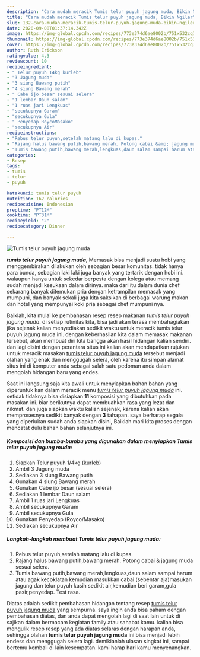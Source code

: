 ```yaml
---
description: "Cara mudah meracik Tumis telur puyuh jagung muda, Bikin Ngiler"
title: "Cara mudah meracik Tumis telur puyuh jagung muda, Bikin Ngiler"
slug: 132-cara-mudah-meracik-tumis-telur-puyuh-jagung-muda-bikin-ngiler
date: 2020-09-08T01:37:14.342Z
image: https://img-global.cpcdn.com/recipes/773e374d6ae8002b/751x532cq70/tumis-telur-puyuh-jagung-muda-foto-resep-utama.jpg
thumbnail: https://img-global.cpcdn.com/recipes/773e374d6ae8002b/751x532cq70/tumis-telur-puyuh-jagung-muda-foto-resep-utama.jpg
cover: https://img-global.cpcdn.com/recipes/773e374d6ae8002b/751x532cq70/tumis-telur-puyuh-jagung-muda-foto-resep-utama.jpg
author: Ruth Erickson
ratingvalue: 4.3
reviewcount: 10
recipeingredient:
- " Telur puyuh 14kg kurleb"
- "3 Jagung muda"
- "3 siung Bawang putih"
- "4 siung Bawang merah"
- " Cabe ijo besar sesuai selera"
- "1 lembar Daun salam"
- "1 ruas jari Lengkuas"
- "secukupnya Garam"
- "secukupnya Gula"
- " Penyedap RoycoMasako"
- "secukupnya Air"
recipeinstructions:
- "Rebus telur puyuh,setelah matang lalu di kupas."
- "Rajang halus bawang putih,bawang merah. Potong cabai &amp; jagung muda sesuai selera."
- "Tumis bawang putih,bawang merah,lengkuas,daun salam sampai harum atau agak kecoklatan kemudian masukkan cabai (sebentar aja)masukan jagung dan telur puyuh kasih sedikit air,kemudian beri garam,gula pasir,penyedap. Test rasa."
categories:
- Resep
tags:
- tumis
- telur
- puyuh

katakunci: tumis telur puyuh 
nutrition: 162 calories
recipecuisine: Indonesian
preptime: "PT12M"
cooktime: "PT31M"
recipeyield: "2"
recipecategory: Dinner

---
```



![Tumis telur puyuh jagung muda](https://img-global.cpcdn.com/recipes/773e374d6ae8002b/751x532cq70/tumis-telur-puyuh-jagung-muda-foto-resep-utama.jpg)

<b><i>tumis telur puyuh jagung muda</i></b>, Memasak bisa menjadi suatu hobi yang menggembirakan dilakukan oleh sebagian besar komunitas. tidak hanya para bunda, sebagian laki laki juga banyak yang tertarik dengan hobi ini. walaupun hanya untuk sekedar berpesta dengan kolega atau memang sudah menjadi kesukaan dalam dirinya. maka dari itu dalam dunia chef sekarang banyak ditemukan pria dengan ketrampilan memasak yang mumpuni, dan banyak sekali juga kita saksikan di berbagai warung makan dan hotel yang mempunyai koki pria sebagai chef mumpuni nya.



Baiklah, kita mulai ke pembahasan resep resep makanan <i>tumis telur puyuh jagung muda</i>. di setiap rutinitas kita, bisa jadi akan terasa membahagiakan jika sejenak kalian menyediakan sedikit waktu untuk meracik tumis telur puyuh jagung muda ini. dengan keberhasilan kita dalam memasak makanan tersebut, akan membuat diri kita bangga akan hasil hidangan kalian sendiri. dan lagi disini dengan perantara situs ini kalian akan mendapatkan rujukan untuk meracik masakan <u>tumis telur puyuh jagung muda</u> tersebut menjadi olahan yang enak dan menggugah selera, oleh karena itu simpan alamat situs ini di komputer anda sebagai salah satu pedoman anda dalam mengolah hidangan baru yang endes.


Saat ini langsung saja kita awali untuk menyiapkan bahan bahan yang diperuntuk kan dalam meracik menu <u><i>tumis telur puyuh jagung muda</i></u> ini. setidak tidaknya bisa disiapkan <b>11</b> komposisi yang dibutuhkan pada masakan ini. biar berikutnya dapat membuahkan rasa yang lezat dan nikmat. dan juga siapkan waktu kalian sejenak, karena kalian akan memprosesnya sedikit banyak dengan <b>3</b> tahapan. saya berharap segala yang diperlukan sudah anda siapkan disini, Baiklah mari kita proses dengan mencatat dulu bahan bahan selanjutnya ini.

<!--inarticleads1-->

##### Komposisi dan bumbu-bumbu yang digunakan dalam menyiapkan Tumis telur puyuh jagung muda:

1. Siapkan  Telur puyuh 1/4kg (kurleb)
1. Ambil 3 Jagung muda
1. Sediakan 3 siung Bawang putih
1. Gunakan 4 siung Bawang merah
1. Gunakan  Cabe ijo besar (sesuai selera)
1. Sediakan 1 lembar Daun salam
1. Ambil 1 ruas jari Lengkuas
1. Ambil secukupnya Garam
1. Ambil secukupnya Gula
1. Gunakan  Penyedap (Royco/Masako)
1. Sediakan secukupnya Air




<!--inarticleads2-->

##### Langkah-langkah membuat Tumis telur puyuh jagung muda:

1. Rebus telur puyuh,setelah matang lalu di kupas.
1. Rajang halus bawang putih,bawang merah. Potong cabai &amp; jagung muda sesuai selera.
1. Tumis bawang putih,bawang merah,lengkuas,daun salam sampai harum atau agak kecoklatan kemudian masukkan cabai (sebentar aja)masukan jagung dan telur puyuh kasih sedikit air,kemudian beri garam,gula pasir,penyedap. Test rasa.




Diatas adalah sedikit pembahasan hidangan tentang resep <u>tumis telur puyuh jagung muda</u> yang sempurna. saya ingin anda bisa paham dengan pembahasan diatas, dan anda dapat mengolah lagi di saat lain untuk di sajikan dalam bermacam kegiatan family atau sahabat kamu. kalian bisa mengulik resep resep yang ada diatas selaras dengan harapan anda, sehingga olahan <b>tumis telur puyuh jagung muda</b> ini bisa menjadi lebih endess dan menggugah selera lagi. demikianlah ulasan singkat ini, sampai bertemu kembali di lain kesempatan. kami harap hari kamu menyenangkan.
